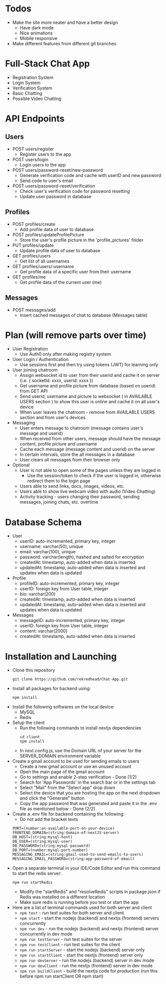 # Todos
- Make the site more neater and have a better design
   - Have dark mode
   - Nice animations
   - Mobile responsive
- Make different features from different git branches

# Full-Stack Chat App
- Registration System
- Login System
- Verification System
- Basic Chatting
- Possible Video Chatting

# API Endpoints
## Users
- POST users/register
   - Register users to the app
- POST users/login
   - Login users to the app
- POST users/password-reset/new-password
   - Generate verification code and cache with userID and new password
   - Send code to user's email
- POST users/password-reset/verification
   - Check user's verification code for password resetting
   - Update user password in database

## Profiles
- POST profiles/create
   - Add profile data of user to database
- POST profiles/updateProfilePicture
   - Store the user's profile picture in the 'profile_pictures' folder
- PUT profiles/update
   - Update profile data of user to database
- GET profiles/users
   - Get list of all usernames
- GET profiles/users/:username
   - Get profile data of a specific user from their username
- GET profiles/me
   - Get profile data of the current user (me)

## Messages
- POST messages/add
   - Insert cached messages of chat to database (Messages table)

# Plan (will remove parts over time)
- User Registration
   - Use Auth0 only after making registry system
- User Login / Authentication
   - Use sessions first and then try using tokens (JWT) for learning only
- User joining chatroom
   - Assign websocket id to user from their userid and cache it on server (i.e. { socketId: xxxx, userid: xxxx })
   - Get username and profile picture from database (based on userid) from GET API
   - Send userid, username and picture to websocket ( in AVAILABLE USERS section ) to show this user is online and cache it on all user's device
   - When user leaves the chatroom - remove from AVAILABLE USERS section and from user's devices
- Messaging
   - User enters message to chatroom (message contains user's message and userid)
   - When received from other users, message should have the message content, profile picture and username
   - Cache each message (message content and userid) on the server
   - In certain intervals, store the all messages in a database
   - User clears all messages from their browser only
- Optional
   - User is not able to open some of the pages unless they are logged in
      - Use the session/token to check if the user is logged in, otherwise redirect them to the login page
   - Users able to send links, docs, images, videos, etc.
   - Users able to show live webcam video with audio (Video Chatting)
   - Activity tracking - users changing their password, sending messages, joining chats, etc. overtime

# Database Schema
- User
   - userID: auto-incremented, primary key, integer
   - username: varchar(50), unique
   - email: varchar(100), unique
   - password: varchar(length), hashed and salted for encryption
   - createdAt: timestamp, auto-added when data is inserted
   - updatedAt: timestamp, auto-added when data is inserted and updates when data is updated
- Profile
   - profileID: auto-incremented, primary key, integer
   - userID: foreign key from User table, integer
   - bio: varchar(200)
   - createdAt: timestamp, auto-added when data is inserted
   - updatedAt: timestamp, auto-added when data is inserted and updates when data is updated
- Messages
   - messageID: auto-incremented, primary key, integer
   - userID: foreign key from User table, integer
   - content: varchar(2000)
   - createdAt: timestamp, auto-added when data is inserted

# Installation and Launching
- Clone this repository
   ```
   git clone https://github.com/rekredhead/Chat-App.git
   ```
- Install all packages for backend using:
   ```
   npm install
   ```
- Install the following softwares on the local device:
   - MySQL
   - Redis
- Setup the client
   - Run the following commands to install nextjs dependencies
      ```
      cd client
      npm install
      ```
   - In next.config.js, use the Domain URL of your server for the SERVER_DOMAIN environment variable
- Create a gmail account to be used for sending emails to users
   - Create a new gmail account or use an unused account
   - Open the main page of the gmail account
   - Go to settings and enable 2-step verification - Done (1/2)
   - Search for 'App Passwords' in the search bar or in the settings tab
   - Select "Mail" from the "Select app" drop down
   - Select the device that you are hosting the app on the next dropdown and click the "Generate" button
   - Copy the app password that was generated and paste it in the .env file as mentioned below - Done (2/2)
- Create a .env file for backend containing the following:
   - Do not add the bracket texts
   ```
   PORT=(number:an-available-port-on-your-device)
   FRONTEND_DOMAIN=(string:domain-of-nextJS-server)
   DB_HOST=(string:mysql-host)
   DB_USER=(string:mysql-user)
   DB_PASSWORD=(string:mysql-password)
   DB_PORT=(number:mysql-port-number)
   MESSAGING_EMAIL=(string:gmail-used-to-send-emails-to-users)
   MESSAGING_EMAIL_PASSWORD=(string:app-password-of-email)
   ```
- Open a separate terminal in your IDE/Code Editor and run this command to start the redis server:
   ```
   npm run startRedis
   ```
   - Modify the "startRedis" and "resolveRedis" scripts in package.json if Redis was installed on a different location
   - Make sure redis is running before you test or start the app
- Here are a list of terminal commands used for both server and client
   - ```npm test``` - run test suites for both server and client
   - ```npm start``` - start the nodejs (backend) and nextjs (frontend) servers concurrently
   - ```npm run dev``` - run the nodejs (backend) and nextjs (frontend) server concurrently in dev mode
   - ```npm run testServer``` - run test suites for the server
   - ```npm run testClient``` - run test suites for the client
   - ```npm run startServer``` - start the nodejs (backend) server only
   - ```npm run startClient``` - start the nextjs (frontend) server only
   - ```npm run devServer``` - run the nodejs (backend) server in dev mode
   - ```npm run devClient``` - run the nextjs (frontend) server in dev mode
   - ```npm run buildClient``` - build the nextjs code for production (run this before npm run startClient OR npm start)